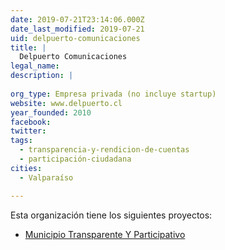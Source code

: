 ```yaml
---
date: 2019-07-21T23:14:06.000Z
date_last_modified: 2019-07-21
uid: delpuerto-comunicaciones
title: |
  Delpuerto Comunicaciones
legal_name: 
description: |
  
org_type: Empresa privada (no incluye startup)
website: www.delpuerto.cl
year_founded: 2010
facebook: 
twitter: 
tags:
  - transparencia-y-rendicion-de-cuentas
  - participación-ciudadana
cities: 
  - Valparaíso

---
```


Esta organización tiene los siguientes proyectos:

- [Municipio Transparente Y Participativo](/proyectos/municipio-transparente-y-participativo)
